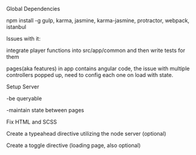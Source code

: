 Global Dependencies

npm install -g gulp, karma, jasmine, karma-jasmine, protractor, webpack, istanbul

Issues with it:

integrate player functions into src/app/common and then write tests for them

pages(aka features) in app contains angular code, the issue with multiple controllers popped up,
need to config each one on load with state.

Setup Server

  -be queryable

  -maintain state between pages

Fix HTML and SCSS

Create a typeahead directive utilizing the node server (optional)

Create a toggle directive (loading page, also optional)
